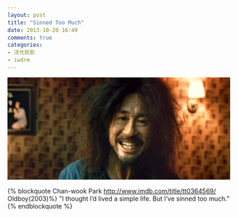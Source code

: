 ```yaml
---
layout: post
title: "Sinned Too Much"
date: 2013-10-20 16:49
comments: true
categories: 
- 浮光掠影
- iwdrm
---
```


![Sinned Too Much](/downloads/images/live_a_simple_life.gif "Live a simple life...")

{% blockquote Chan-wook Park  http://www.imdb.com/title/tt0364569/ Oldboy(2003)%}
"I thought I’d lived a simple life. But I’ve sinned too much."
{% endblockquote %}
